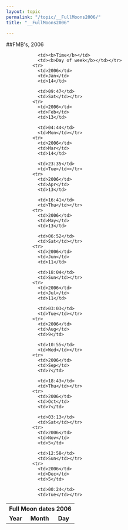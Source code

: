 ```yaml
---
layout: topic
permalink: "/topic/__FullMoons2006/"
title: "__FullMoons2006"

---
```


##FMB's, 2006
<table class="bordertable">
              <tr>
                <th colspan="5">Full Moon dates 2006</strong></th></tr>
              <tr>
                <td><b>Year</b></td>
                <td><b>Month</b></td>
                <td><b>Day</b></td>

                <td><b>Time</b></td>
                <td><b>Day of week</b></td></tr>
              <tr>
                <td>2006</td>
                <td>Jan</td>
                <td>14</td>

                <td>09:47</td>
                <td>Sat</td></tr>
              <tr>
                <td>2006</td>
                <td>Feb</td>
                <td>13</td>

                <td>04:44</td>
                <td>Mon</td></tr>
              <tr>
                <td>2006</td>
                <td>Mar</td>
                <td>14</td>

                <td>23:35</td>
                <td>Tue</td></tr>
              <tr>
                <td>2006</td>
                <td>Apr</td>
                <td>13</td>

                <td>16:41</td>
                <td>Thu</td></tr>
              <tr>
                <td>2006</td>
                <td>May</td>
                <td>13</td>

                <td>06:52</td>
                <td>Sat</td></tr>
              <tr>
                <td>2006</td>
                <td>Jun</td>
                <td>11</td>

                <td>18:04</td>
                <td>Sun</td></tr>
              <tr>
                <td>2006</td>
                <td>Jul</td>
                <td>11</td>

                <td>03:03</td>
                <td>Tue</td></tr>
              <tr>
                <td>2006</td>
                <td>Aug</td>
                <td>9</td>

                <td>10:55</td>
                <td>Wed</td></tr>
              <tr>
                <td>2006</td>
                <td>Sep</td>
                <td>7</td>

                <td>18:43</td>
                <td>Thu</td></tr>
              <tr>
                <td>2006</td>
                <td>Oct</td>
                <td>7</td>

                <td>03:13</td>
                <td>Sat</td></tr>
              <tr>
                <td>2006</td>
                <td>Nov</td>
                <td>5</td>

                <td>12:58</td>
                <td>Sun</td></tr>
              <tr>
                <td>2006</td>
                <td>Dec</td>
                <td>5</td>

                <td>00:24</td>
                <td>Tue</td></tr>
</table>

